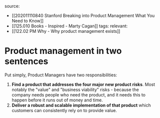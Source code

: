 source: 
- [[202011110840 Stanford Breaking into Product Management What You Need to Know]]
- [[125.010 Books - Inspired - Marty Cagan]]
tags: 
relevant: 
- [[122.02 PM Why - Why product management exists]]

# Product management in two sentences

Put simply, Product Managers have two responsibilities:

1. **Find a product that addresses the four major new product risks**. Most notably the "value" and "business viability" risks - because the company needs people who need the product, and it needs this to happen before it runs out of money and time.
2. **Deliver a robust and scalable implementation of that product** which customers can consistently rely on to provide value.